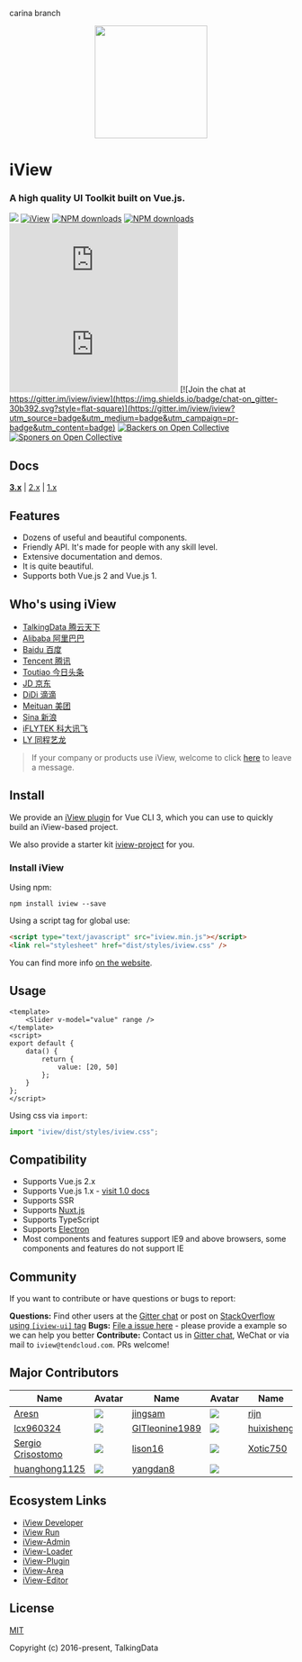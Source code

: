 carina branch

<p align="center">
    <a href="http://iview.talkingdata.com/">
        <img width="200" src="https://file.iviewui.com/logo-new.svg">
    </a>
</p>

<h1>
iView
    <h3>A high quality UI Toolkit built on Vue.js.</h3>
</h1>

[![](https://img.shields.io/travis/iview/iview.svg?style=flat-square)](https://travis-ci.org/iview/iview)
[![iView](https://img.shields.io/npm/v/iview.svg?style=flat-square)](https://www.npmjs.org/package/iview)
[![NPM downloads](http://img.shields.io/npm/dm/iview.svg?style=flat-square)](https://npmjs.org/package/iview)
[![NPM downloads](https://img.shields.io/npm/dt/iview.svg?style=flat-square)](https://npmjs.org/package/iview)
![JS gzip size](http://img.badgesize.io/https://unpkg.com/iview/dist/iview.min.js?compression=gzip&label=gzip%20size:%20JS&style=flat-square)
![CSS gzip size](http://img.badgesize.io/https://unpkg.com/iview/dist/styles/iview.css?compression=gzip&label=gzip%20size:%20CSS&style=flat-square)
[![Join the chat at https://gitter.im/iview/iview](https://img.shields.io/badge/chat-on_gitter-30b392.svg?style=flat-square)](https://gitter.im/iview/iview?utm_source=badge&utm_medium=badge&utm_campaign=pr-badge&utm_content=badge)
[![Backers on Open Collective](https://opencollective.com/iview/tiers/backer/badge.svg?label=backer&color=brightgreen)](#backers)
[![Sponers on Open Collective](https://opencollective.com/iview/tiers/sponsor/badge.svg?label=sponsor&color=brightgreen)](#sponers)

## Docs

**[3.x](http://iview.talkingdata.com/)** | [2.x](http://v2.iviewui.com) | [1.x](http://v1.iviewui.com)

## Features

-   Dozens of useful and beautiful components.
-   Friendly API. It's made for people with any skill level.
-   Extensive documentation and demos.
-   It is quite beautiful.
-   Supports both Vue.js 2 and Vue.js 1.

## Who's using iView

-   [TalkingData 腾云天下](http://www.talkingdata.com/)
-   [Alibaba 阿里巴巴](http://www.alibaba.com/)
-   [Baidu 百度](https://www.baidu.com/)
-   [Tencent 腾讯](https://www.tencent.com/)
-   [Toutiao 今日头条](https://www.toutiao.com/)
-   [JD 京东](http://www.jd.com/)
-   [DiDi 滴滴](http://www.didichuxing.com/)
-   [Meituan 美团](http://www.meituan.com/)
-   [Sina 新浪](http://www.sina.com.cn/)
-   [iFLYTEK 科大讯飞](http://www.iflytek.com/)
-   [LY 同程艺龙](https://www.ly.com/)

> If your company or products use iView, welcome to click [here](https://github.com/iview/iview/issues/2143) to leave a message.

## Install

We provide an [iView plugin](https://github.com/iview/vue-cli-plugin-iview) for Vue CLI 3, which you can use to quickly build an iView-based project.

We also provide a starter kit [iview-project](https://github.com/iview/iview-project) for you.

### Install iView

Using npm:

```
npm install iview --save
```

Using a script tag for global use:

```html
<script type="text/javascript" src="iview.min.js"></script>
<link rel="stylesheet" href="dist/styles/iview.css" />
```

You can find more info [on the website](https://www.iviewui.com/docs/guide/install-en).

## Usage

```vue
<template>
    <Slider v-model="value" range />
</template>
<script>
export default {
    data() {
        return {
            value: [20, 50]
        };
    }
};
</script>
```

Using css via `import`:

```js
import "iview/dist/styles/iview.css";
```

## Compatibility

-   Supports Vue.js 2.x
-   Supports Vue.js 1.x - [visit 1.0 docs](http://v1.iviewui.com/)
-   Supports SSR
-   Supports [Nuxt.js](https://nuxtjs.org/)
-   Supports TypeScript
-   Supports [Electron](http://electron.atom.io/)
-   Most components and features support IE9 and above browsers, some components and features do not support IE

## Community

If you want to contribute or have questions or bugs to report:

**Questions:** Find other users at the [Gitter chat](https://gitter.im/iview/iview) or post on [StackOverflow using `[iview-ui]` tag](https://stackoverflow.com/questions/tagged/iview-ui)
**Bugs:** [File a issue here](https://github.com/iview/iview/issues) - please provide a example so we can help you better
**Contribute:** Contact us in [Gitter chat](https://gitter.im/iview/iview), WeChat or via mail to `iview@tendcloud.com`. PRs welcome!

## Major Contributors

| Name                                                     | Avatar                                                          | Name                                                | Avatar                                                          | Name                                        | Avatar                                                         |
| -------------------------------------------------------- | --------------------------------------------------------------- | --------------------------------------------------- | --------------------------------------------------------------- | ------------------------------------------- | -------------------------------------------------------------- |
| [Aresn](https://github.com/icarusion)                    | ![](https://avatars3.githubusercontent.com/u/5370542?v=3&s=60)  | [jingsam](https://github.com/jingsam)               | ![](https://avatars3.githubusercontent.com/u/1522494?v=3&s=60)  | [rijn](https://github.com/rijn)             | ![](https://avatars2.githubusercontent.com/u/6976367?v=3&s=60) |
| [lcx960324](https://github.com/lcx960324)                | ![](https://avatars3.githubusercontent.com/u/9768245?v=3&s=60)  | [GITleonine1989](https://github.com/GITleonine1989) | ![](https://avatars1.githubusercontent.com/u/7582490?v=3&s=60)  | [huixisheng](https://github.com/huixisheng) | ![](https://avatars1.githubusercontent.com/u/1518967?v=3&s=60) |
| [Sergio Crisostomo](https://github.com/SergioCrisostomo) | ![](https://avatars3.githubusercontent.com/u/5614559?v=3&s=60)  | [lison16](https://github.com/lison16)               | ![](https://avatars3.githubusercontent.com/u/20942571?v=3&s=60) | [Xotic750](https://github.com/Xotic750)     | ![](https://avatars3.githubusercontent.com/u/216041?v=3&s=60)  |
| [huanghong1125](https://github.com/huanghong1125)        | ![](https://avatars3.githubusercontent.com/u/12794817?v=3&s=60) | [yangdan8](https://github.com/yangdan8)             | ![](https://avatars2.githubusercontent.com/u/16515026?v=3&s=60) |

## Ecosystem Links

-   [iView Developer](https://dev.iviewui.com)
-   [iView Run](https://run.iviewui.com)
-   [iView-Admin](https://github.com/iview/iview-admin)
-   [iView-Loader](https://github.com/iview/iview-loader)
-   [iView-Plugin](https://github.com/iview/vue-cli-plugin-iview)
-   [iView-Area](https://github.com/iview/iview-area)
-   [iView-Editor](https://github.com/iview/iview-editor)

## License

[MIT](http://opensource.org/licenses/MIT)

Copyright (c) 2016-present, TalkingData

